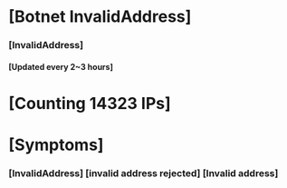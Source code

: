 # [Botnet InvalidAddress]
### [InvalidAddress]
#### [Updated every 2~3 hours]

# [Counting 14323 IPs]

# [Symptoms] 

###   [InvalidAddress] [invalid address rejected] [Invalid address]
